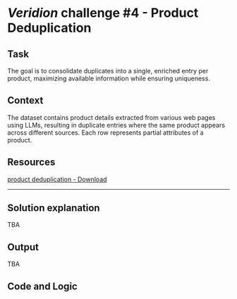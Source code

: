 # *Veridion* challenge #4 - Product Deduplication

## Task
The goal is to consolidate duplicates into a single, enriched entry per product,
maximizing available information while ensuring uniqueness.

## Context
The dataset contains product details extracted from various web pages using LLMs,
resulting in duplicate entries where the same product appears across different
sources. Each row represents partial attributes of a product.

## Resources
[product deduplication - Download](https://drive.google.com/file/d/1FdRoEVmWGQjTX7bLTtnQviu4NwxXna_q/view)

---

## Solution explanation
TBA

## Output
TBA

## Code and Logic

